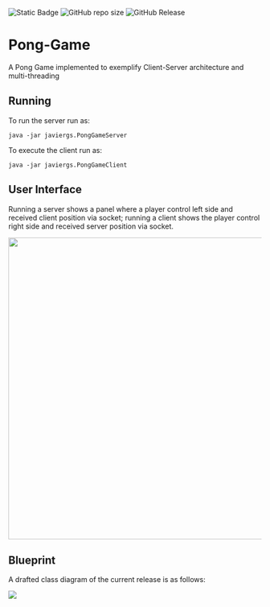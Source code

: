 ![Static Badge](https://img.shields.io/badge/author-javiergs-orange)
![GitHub repo size](https://img.shields.io/github/repo-size/CSC3100/Pong-Game)
![GitHub Release](https://img.shields.io/github/v/release/CSC3100/Pong-Game)

# Pong-Game
A Pong Game implemented to exemplify Client-Server architecture and multi-threading
<br>
## Running

To run the server run as:
```
java -jar javiergs.PongGameServer
```

To execute the client run as:
```
java -jar javiergs.PongGameClient
```
## User Interface

Running a server shows a panel where a player control left side and received client position via socket; running a client shows the player control right side and received server position via socket.

<IMG SRC="https://github.com/CSC308/Pong-Game/assets/3814755/e826fbdb-e2aa-4c0f-b406-71a3b883743e" WIDTH=600>

  
## Blueprint
A drafted class diagram of the current release is as follows:

<IMG SRC="https://github.com/CSC308/Pong-Game/assets/3814755/edb0afd9-e1c6-45f5-b9e4-022a1e170688">
